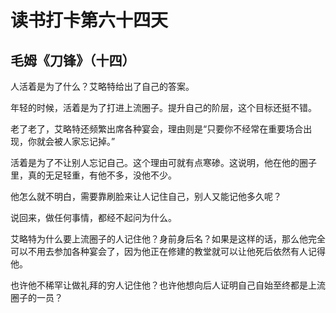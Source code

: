 # 读书打卡第六十四天

## 毛姆《刀锋》（十四）

人活着是为了什么？艾略特给出了自己的答案。

年轻的时候，活着是为了打进上流圈子。提升自己的阶层，这个目标还挺不错。

老了老了，艾略特还频繁出席各种宴会，理由则是“只要你不经常在重要场合出现，你就会被人家忘记掉。”

活着是为了不让别人忘记自己。这个理由可就有点寒碜。这说明，他在他的圈子里，真的无足轻重，有他不多，没他不少。

他怎么就不明白，需要靠刷脸来让人记住自己，别人又能记他多久呢？

说回来，做任何事情，都经不起问为什么。

艾略特为什么要上流圈子的人记住他？身前身后名？如果是这样的话，那么他完全可以不用去参加各种宴会了，因为他正在修建的教堂就可以让他死后依然有人记得他。

也许他不稀罕让做礼拜的穷人记住他？也许他想向后人证明自己自始至终都是上流圈子的一员？
